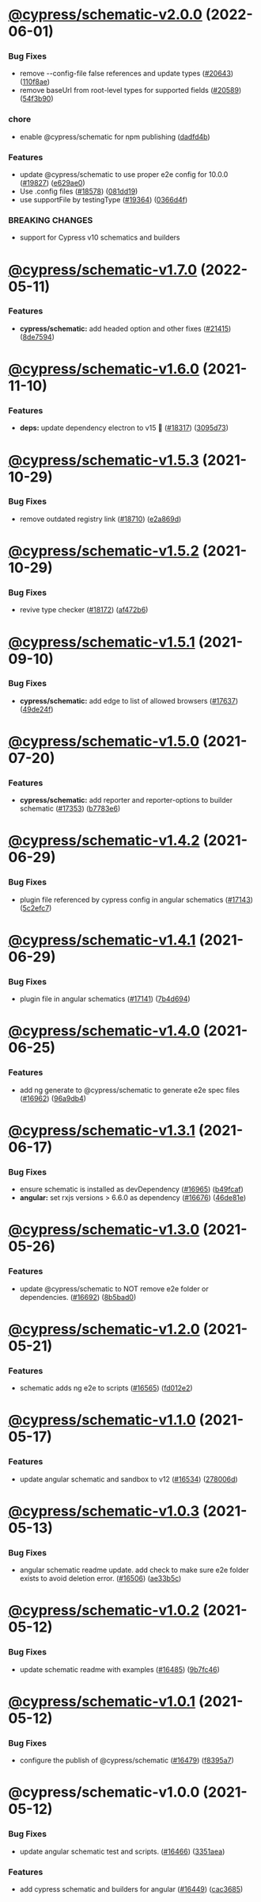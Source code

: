 # [@cypress/schematic-v2.0.0](https://github.com/cypress-io/cypress/compare/@cypress/schematic-v1.7.0...@cypress/schematic-v2.0.0) (2022-06-01)


### Bug Fixes

* remove --config-file false references and update types ([#20643](https://github.com/cypress-io/cypress/issues/20643)) ([110f8ae](https://github.com/cypress-io/cypress/commit/110f8ae02dd2b6fd695856aaa77e3b9d96c939dc))
* remove baseUrl from root-level types for supported fields ([#20589](https://github.com/cypress-io/cypress/issues/20589)) ([54f3b90](https://github.com/cypress-io/cypress/commit/54f3b90b133f5dc15b407625f60a09eb62012214))


### chore

* enable @cypress/schematic for npm publishing ([dadfd4b](https://github.com/cypress-io/cypress/commit/dadfd4b716cc206c29eafbedf5a92573345400b9))


### Features

* update @cypress/schematic to use proper e2e config for 10.0.0 ([#19827](https://github.com/cypress-io/cypress/issues/19827)) ([e629ae0](https://github.com/cypress-io/cypress/commit/e629ae04ce4fb325c4c0480a1df903ecbeec8a1f))
* Use .config files ([#18578](https://github.com/cypress-io/cypress/issues/18578)) ([081dd19](https://github.com/cypress-io/cypress/commit/081dd19cc6da3da229a7af9c84f62730c85a5cd6))
* use supportFile by testingType ([#19364](https://github.com/cypress-io/cypress/issues/19364)) ([0366d4f](https://github.com/cypress-io/cypress/commit/0366d4fa8971e5e5189c6fd6450cc3c8d72dcfe1))


### BREAKING CHANGES

* support for Cypress v10 schematics and builders

# [@cypress/schematic-v1.7.0](https://github.com/cypress-io/cypress/compare/@cypress/schematic-v1.6.0...@cypress/schematic-v1.7.0) (2022-05-11)


### Features

* **cypress/schematic:** add headed option and other fixes ([#21415](https://github.com/cypress-io/cypress/issues/21415)) ([8de7594](https://github.com/cypress-io/cypress/commit/8de7594446e398048a3693066f043d2d7be903f6))

# [@cypress/schematic-v1.6.0](https://github.com/cypress-io/cypress/compare/@cypress/schematic-v1.5.3...@cypress/schematic-v1.6.0) (2021-11-10)


### Features

* **deps:** update dependency electron to v15 🌟 ([#18317](https://github.com/cypress-io/cypress/issues/18317)) ([3095d73](https://github.com/cypress-io/cypress/commit/3095d733e92527ffd67344c6899211e058ceefa3))

# [@cypress/schematic-v1.5.3](https://github.com/cypress-io/cypress/compare/@cypress/schematic-v1.5.2...@cypress/schematic-v1.5.3) (2021-10-29)


### Bug Fixes

* remove outdated registry link ([#18710](https://github.com/cypress-io/cypress/issues/18710)) ([e2a869d](https://github.com/cypress-io/cypress/commit/e2a869d2a984abb6703aec966dd9124ee693b8c1))

# [@cypress/schematic-v1.5.2](https://github.com/cypress-io/cypress/compare/@cypress/schematic-v1.5.1...@cypress/schematic-v1.5.2) (2021-10-29)


### Bug Fixes

* revive type checker ([#18172](https://github.com/cypress-io/cypress/issues/18172)) ([af472b6](https://github.com/cypress-io/cypress/commit/af472b6419ecb2aec1abdb09df99b2fa5f56e033))

# [@cypress/schematic-v1.5.1](https://github.com/cypress-io/cypress/compare/@cypress/schematic-v1.5.0...@cypress/schematic-v1.5.1) (2021-09-10)


### Bug Fixes

* **cypress/schematic:** add edge to list of allowed browsers ([#17637](https://github.com/cypress-io/cypress/issues/17637)) ([49de24f](https://github.com/cypress-io/cypress/commit/49de24f6178e0ef7bfd654c3efc0bfa8008e962e))

# [@cypress/schematic-v1.5.0](https://github.com/cypress-io/cypress/compare/@cypress/schematic-v1.4.2...@cypress/schematic-v1.5.0) (2021-07-20)


### Features

* **cypress/schematic:** add reporter and reporter-options to builder schematic ([#17353](https://github.com/cypress-io/cypress/issues/17353)) ([b7783e6](https://github.com/cypress-io/cypress/commit/b7783e627be23120c0944eb3f186ed54256a9c93))

# [@cypress/schematic-v1.4.2](https://github.com/cypress-io/cypress/compare/@cypress/schematic-v1.4.1...@cypress/schematic-v1.4.2) (2021-06-29)


### Bug Fixes

* plugin file referenced by cypress config in angular schematics ([#17143](https://github.com/cypress-io/cypress/issues/17143)) ([5c2efc7](https://github.com/cypress-io/cypress/commit/5c2efc750779b75792b579b3196c8cb8af1f72f9))

# [@cypress/schematic-v1.4.1](https://github.com/cypress-io/cypress/compare/@cypress/schematic-v1.4.0...@cypress/schematic-v1.4.1) (2021-06-29)


### Bug Fixes

* plugin file in angular schematics ([#17141](https://github.com/cypress-io/cypress/issues/17141)) ([7b4d694](https://github.com/cypress-io/cypress/commit/7b4d69430368e87108310aa5e592786a32104561))

# [@cypress/schematic-v1.4.0](https://github.com/cypress-io/cypress/compare/@cypress/schematic-v1.3.1...@cypress/schematic-v1.4.0) (2021-06-25)


### Features

* add ng generate to @cypress/schematic to generate e2e spec files ([#16962](https://github.com/cypress-io/cypress/issues/16962)) ([96a9db4](https://github.com/cypress-io/cypress/commit/96a9db4204f50a7605a5e51d51584d27aa9df164))

# [@cypress/schematic-v1.3.1](https://github.com/cypress-io/cypress/compare/@cypress/schematic-v1.3.0...@cypress/schematic-v1.3.1) (2021-06-17)


### Bug Fixes

* ensure schematic is installed as devDependency ([#16965](https://github.com/cypress-io/cypress/issues/16965)) ([b49fcaf](https://github.com/cypress-io/cypress/commit/b49fcaf9cfc929313ed681248f6ca9c0a0bdf8c5))
* **angular:** set rxjs versions > 6.6.0 as dependency ([#16676](https://github.com/cypress-io/cypress/issues/16676)) ([46de81e](https://github.com/cypress-io/cypress/commit/46de81e75fd18bc37cb884e9a751106fff4d08ad))

# [@cypress/schematic-v1.3.0](https://github.com/cypress-io/cypress/compare/@cypress/schematic-v1.2.0...@cypress/schematic-v1.3.0) (2021-05-26)


### Features

* update @cypress/schematic to NOT remove e2e folder or dependencies.  ([#16692](https://github.com/cypress-io/cypress/issues/16692)) ([8b5bad0](https://github.com/cypress-io/cypress/commit/8b5bad096574128ea405d9cd8ffee1457fc0f595))

# [@cypress/schematic-v1.2.0](https://github.com/cypress-io/cypress/compare/@cypress/schematic-v1.1.0...@cypress/schematic-v1.2.0) (2021-05-21)


### Features

* schematic adds ng e2e to scripts ([#16565](https://github.com/cypress-io/cypress/issues/16565)) ([fd012e2](https://github.com/cypress-io/cypress/commit/fd012e2113f91fb1a9afba36ff55def756d14edb))

# [@cypress/schematic-v1.1.0](https://github.com/cypress-io/cypress/compare/@cypress/schematic-v1.0.3...@cypress/schematic-v1.1.0) (2021-05-17)


### Features

* update angular schematic and sandbox to v12 ([#16534](https://github.com/cypress-io/cypress/issues/16534)) ([278006d](https://github.com/cypress-io/cypress/commit/278006d061df27684bbdd7f5a65229902870b551))

# [@cypress/schematic-v1.0.3](https://github.com/cypress-io/cypress/compare/@cypress/schematic-v1.0.2...@cypress/schematic-v1.0.3) (2021-05-13)


### Bug Fixes

* angular schematic readme update. add check to make sure e2e folder exists to avoid deletion error. ([#16506](https://github.com/cypress-io/cypress/issues/16506)) ([ae33b5c](https://github.com/cypress-io/cypress/commit/ae33b5c449e7009a6b1e8f9ef71a47fea435a87f))

# [@cypress/schematic-v1.0.2](https://github.com/cypress-io/cypress/compare/@cypress/schematic-v1.0.1...@cypress/schematic-v1.0.2) (2021-05-12)


### Bug Fixes

* update schematic readme with examples ([#16485](https://github.com/cypress-io/cypress/issues/16485)) ([9b7fc46](https://github.com/cypress-io/cypress/commit/9b7fc4659b503e778baca79dff8688c0a6056d5d))

# [@cypress/schematic-v1.0.1](https://github.com/cypress-io/cypress/compare/@cypress/schematic-v1.0.0...@cypress/schematic-v1.0.1) (2021-05-12)


### Bug Fixes

* configure the publish of @cypress/schematic ([#16479](https://github.com/cypress-io/cypress/issues/16479)) ([f8395a7](https://github.com/cypress-io/cypress/commit/f8395a75a8360a5ab33217b64c88d766132b9dc6))

# @cypress/schematic-v1.0.0 (2021-05-12)


### Bug Fixes

* update angular schematic test and scripts. ([#16466](https://github.com/cypress-io/cypress/issues/16466)) ([3351aea](https://github.com/cypress-io/cypress/commit/3351aeaf2b381eacbddc446bf0e922618f3f99e9))


### Features

* add cypress schematic and builders for angular ([#16449](https://github.com/cypress-io/cypress/issues/16449)) ([cac3685](https://github.com/cypress-io/cypress/commit/cac3685cac72d5f34937fa2d69ee9815062676ad))
